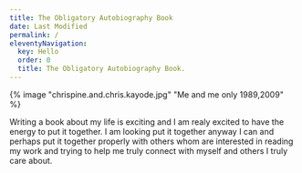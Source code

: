 ```yaml
---
title: The Obligatory Autobiography Book
date: Last Modified 
permalink: /
eleventyNavigation:
  key: Hello 
  order: 0
  title: The Obligatory Autobiography Book.
---
```




{% image "chrispine.and.chris.kayode.jpg" "Me and me only  1989,2009" %}

Writing a book about my life is exciting and I am realy excited to have the energy to put it together. I am looking put it together anyway I can and perhaps put it together properly with others whom are interested in reading my work and trying to help me truly connect with myself and others I truly care about.


